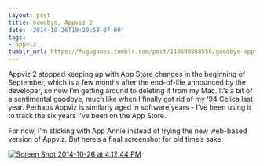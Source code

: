```yaml
---
layout: post
title: Goodbye, Appviz 2
date: '2014-10-26T19:20:58-07:00'
tags:
- appviz
tumblr_url: https://fugugames.tumblr.com/post/110698068556/goodbye-appviz-2
---
```

Appviz 2 stopped keeping up with App Store changes in the beginning of September, which is a few months after the end-of-life announced by the developer, so now I’m getting around to deleting it from my Mac. It’s a bit of a sentimental goodbye, much like when I finally got rid of my ‘94 Celica last year. Perhaps Appviz is similarly aged in software years - I’ve been using it to track the six years I’ve been on the App Store.

For now, I’m sticking with App Annie instead of trying the new web-based version of Appviz. But here’s a final screenshot for old time’s sake.

[![Screen Shot 2014-10-26 at 4.12.44 PM](http://itshardtofondlepenguins.com/wp-content/uploads/2014/10/Screen-Shot-2014-10-26-at-4.12.44-PM.png)](http://itshardtofondlepenguins.com/wp-content/uploads/2014/10/Screen-Shot-2014-10-26-at-4.12.44-PM.png)

